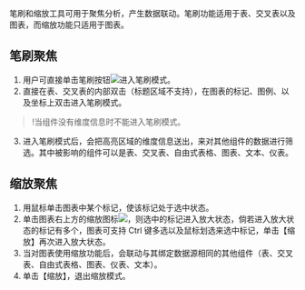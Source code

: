 笔刷和缩放工具可用于聚焦分析，产生数据联动。笔刷功能适用于表、交叉表以及图表，而缩放功能只适用于图表。

## 笔刷聚焦
1. 用户可直接单击笔刷按钮<img src="https://main.qcloudimg.com/raw/8120c30dad2c037448d499e20c86f823.png"  style="margin:0;">进入笔刷模式。
2. 直接在表、交叉表的内部双击（标题区域不支持），在图表的标记、图例、以及坐标上双击进入笔刷模式。
>!当组件没有维度信息时不能进入笔刷模式。
>
3. 进入笔刷模式后，会把高亮区域的维度信息送出，来对其他组件的数据进行筛选。其中被影响的组件可以是表、交叉表、自由式表格、图表、文本、仪表。

## 缩放聚焦
1. 用鼠标单击图表中某个标记，使该标记处于选中状态。
2. 单击图表右上方的缩放图标<img src="https://main.qcloudimg.com/raw/a6c05b8a9b2a126b6e16321a8e501a04.png" style="margin:0;">，则选中的标记进入放大状态，倘若进入放大状态的标记有多个，图表可支持 Ctrl 键多选以及鼠标划选来选中标记，单击【缩放】再次进入放大状态。
3. 当对图表使用缩放功能后，会联动与其绑定数据源相同的其他组件（表、交叉表、自由式表格、图表、仪表、文本）。
4. 单击【缩放】，退出缩放模式。
